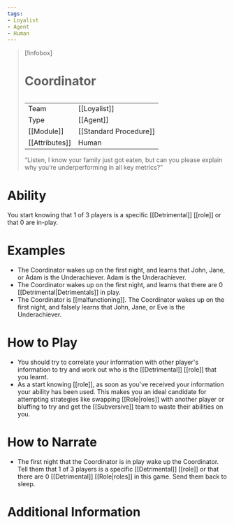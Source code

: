 ```yaml
---
tags:
- Loyalist
- Agent
- Human
---
```

> [!infobox]
> # Coordinator
> ######
> |  |  |
> | ---- | ---- |
> | Team | [[Loyalist]] |
> | Type | [[Agent]] |
> | [[Module]] | [[Standard Procedure]] |
> | [[Attributes]] | Human |
>  “Listen, I know your family just got eaten, but can you please explain why you’re underperforming in all key metrics?”
# Ability
You start knowing that 1 of 3 players is a specific [[Detrimental]] [[role]] or that 0 are in-play.

# Examples
- The Coordinator wakes up on the first night, and learns that John, Jane, or Adam is the Underachiever. Adam is the Underachiever.
- The Coordinator wakes up on the first night, and learns that there are 0 [[Detrimental|Detrimentals]] in play.
- The Coordinator is [[malfunctioning]]. The Coordinator wakes up on the first night, and falsely learns that John, Jane, or Eve is the Underachiever.

# How to Play
- You should try to correlate your information with other player's information to try and work out who is the [[Detrimental]] [[role]] that you learnt.
- As a start knowing [[role]], as soon as you've received your information your ability has been used. This makes you an ideal candidate for attempting strategies like swapping [[Role|roles]] with another player or bluffing to try and get the [[Subversive]] team to waste their abilities on you.

# How to Narrate
- The first night that the Coordinator is in play wake up the Coordinator. Tell them that 1 of 3 players is a specific [[Detrimental]] [[role]] or that there are 0 [[Detrimental]] [[Role|roles]] in this game. Send them back to sleep.

# Additional Information